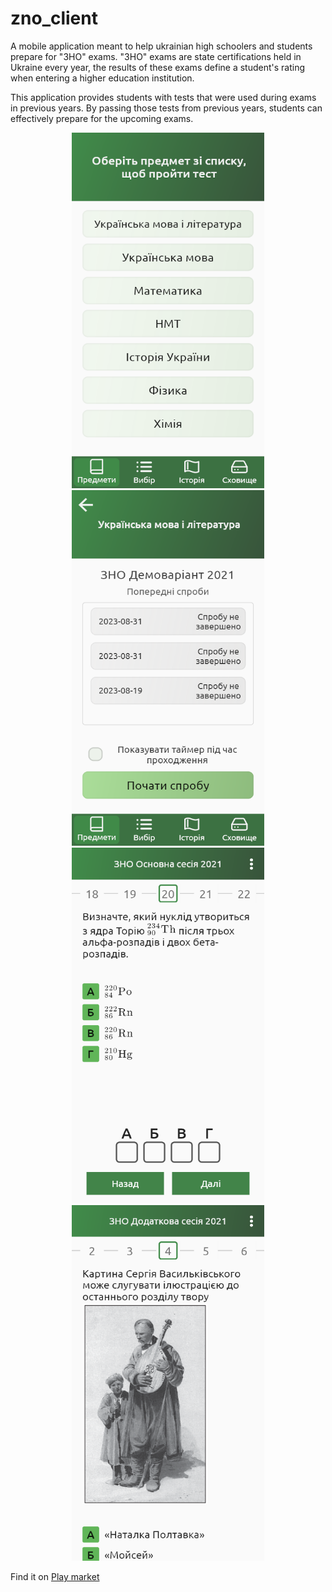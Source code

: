 # zno_client

A mobile application meant to help ukrainian high schoolers and students prepare for "ЗНО" exams.
"ЗНО" exams are state certifications held in Ukraine every year, 
the results of these exams define a student's rating when entering a higher education institution.

This application provides students with tests that were used during exams in previous years.
By passing those tests from previous years, students can effectively prepare for the upcoming exams. 

<div style="text-align:center" markdown="1">
    <img width="308px" height="569px" src="repo_assets/main_screen.png" />
    <img width="308px" height="569px" src="repo_assets/session_screen.png" />
    <img width="308px" height="569px" src="repo_assets/testing_screen1.png" />
    <img width="308px" height="569px" src="repo_assets/testing_screen2.png" />
</div>

Find it on [Play market](https://play.google.com/store/apps/details?id=com.velvit.zno_client)